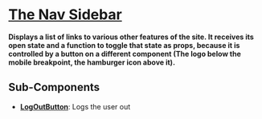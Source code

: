 # [The Nav Sidebar](NavSidebar.tsx)

**Displays a list of links to various other features of the site. It receives its open state and a function to toggle that state as props, because it is controlled by a button on a different component (The logo below the mobile breakpoint, the hamburger icon above it).**

## Sub-Components

- **[LogOutButton](./LogOutButton.tsx)**: Logs the user out
